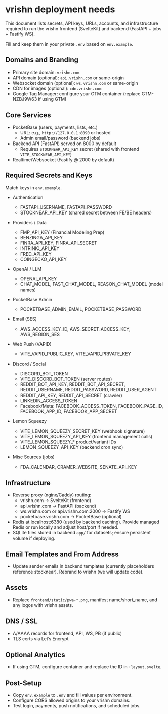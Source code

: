 # vrishn deployment needs

This document lists secrets, API keys, URLs, accounts, and infrastructure required to run the vrishn frontend (SvelteKit) and backend (FastAPI + jobs + Fastify WS).

Fill and keep them in your private `.env` based on `env.example`.

## Domains and Branding
- Primary site domain: `vrishn.com`
- API domain (optional): `api.vrishn.com` or same-origin
- Websocket domain (optional): `ws.vrishn.com` or same-origin
- CDN for images (optional): `cdn.vrishn.com`
- Google Tag Manager: configure your GTM container (replace GTM-NZBJ9W63 if using GTM)

## Core Services
- PocketBase (users, payments, lists, etc.)
  - URL: e.g., `http://127.0.0.1:8090` or hosted
  - Admin email/password (backend jobs)
- Backend API (FastAPI) served on 8000 by default
  - Requires `STOCKNEAR_API_KEY` secret (shared with frontend `VITE_STOCKNEAR_API_KEY`)
- Realtime/Websocket (Fastify @ 2000 by default)

## Required Secrets and Keys
Match keys in `env.example`.

- Authentication
  - FASTAPI_USERNAME, FASTAPI_PASSWORD
  - STOCKNEAR_API_KEY (shared secret between FE/BE headers)

- Providers / Data
  - FMP_API_KEY (Financial Modeling Prep)
  - BENZINGA_API_KEY
  - FINRA_API_KEY, FINRA_API_SECRET
  - INTRINIO_API_KEY
  - FRED_API_KEY
  - COINGECKO_API_KEY

- OpenAI / LLM
  - OPENAI_API_KEY
  - CHAT_MODEL, FAST_CHAT_MODEL, REASON_CHAT_MODEL (model names)

- PocketBase Admin
  - POCKETBASE_ADMIN_EMAIL, POCKETBASE_PASSWORD

- Email (SES)
  - AWS_ACCESS_KEY_ID, AWS_SECRET_ACCESS_KEY, AWS_REGION_SES

- Web Push (VAPID)
  - VITE_VAPID_PUBLIC_KEY, VITE_VAPID_PRIVATE_KEY

- Discord / Social
  - DISCORD_BOT_TOKEN
  - VITE_DISCORD_BOT_TOKEN (server routes)
  - REDDIT_BOT_API_KEY, REDDIT_BOT_API_SECRET, REDDIT_USERNAME, REDDIT_PASSWORD, REDDIT_USER_AGENT
  - REDDIT_API_KEY, REDDIT_API_SECRET (crawler)
  - LINKEDIN_ACCESS_TOKEN
  - Facebook/Meta: FACEBOOK_ACCESS_TOKEN, FACEBOOK_PAGE_ID, FACEBOOK_APP_ID, FACEBOOK_APP_SECRET

- Lemon Squeezy
  - VITE_LEMON_SQUEEZY_SECRET_KEY (webhook signature)
  - VITE_LEMON_SQUEEZY_API_KEY (frontend management calls)
  - VITE_LEMON_SQUEEZY_* product/variant IDs
  - LEMON_SQUEEZY_API_KEY (backend cron sync)

- Misc Sources (jobs)
  - FDA_CALENDAR, CRAMER_WEBSITE, SENATE_API_KEY

## Infrastructure
- Reverse proxy (nginx/Caddy) routing:
  - vrishn.com → SvelteKit (frontend)
  - api.vrishn.com → FastAPI (backend)
  - ws.vrishn.com or api.vrishn.com:2000 → Fastify WS
  - pocketbase.vrishn.com → PocketBase (optional)
- Redis at localhost:6380 (used by backend caching). Provide managed Redis or run locally and adjust host/port if needed.
- SQLite files stored in backend `app/` for datasets; ensure persistent volume if deploying.

## Email Templates and From Address
- Update sender emails in backend templates (currently placeholders reference stocknear). Rebrand to vrishn (we will update code).

## Assets
- Replace `frontend/static/pwa-*.png`, manifest name/short_name, and any logos with vrishn assets.

## DNS / SSL
- A/AAAA records for frontend, API, WS, PB (if public)
- TLS certs via Let’s Encrypt

## Optional Analytics
- If using GTM, configure container and replace the ID in `+layout.svelte`.

## Post-Setup
- Copy `env.example` to `.env` and fill values per environment.
- Configure CORS allowed origins to your vrishn domains.
- Test login, payments, push notifications, and scheduled jobs.


